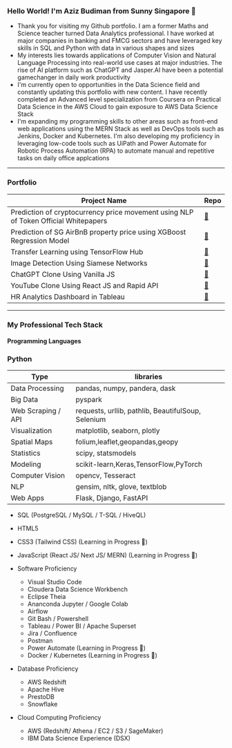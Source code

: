 ### Hello World! I'm Aziz Budiman from Sunny Singapore 👋

* Thank you for visiting my Github portfolio. I am a former Maths and Science teacher turned Data Analytics professional. I have worked at major companies in banking and FMCG sectors and have leveraged key skills in SQL and Python with data in various shapes and sizes
* My interests lies towards applications of Computer Vision and Natural Language Processing into real-world use cases at major industries. The rise of AI platform such as ChatGPT and Jasper.AI have been a potential gamechanger in daily work productivity
* I'm currently open to opportunities in the Data Science field and constantly updating this portfolio with new content. I have recently completed an Advanced level specialization from Coursera on Practical Data Science in the AWS Cloud to gain exposure to AWS Data Science Stack
* I'm expanding my programming skills to other areas such as front-end web applications using the MERN Stack as well as DevOps tools such as Jenkins, Docker and Kubernetes. I'm also developing my proficiency in leveraging low-code tools such as UiPath and Power Automate for Robotic Process Automation (RPA) to automate manual and repetitive tasks on daily office applcations

---
### Portfolio

| Project Name | Repo |
| ------ | ---- |
| Prediction of cryptocurrency price movement using NLP of Token Official Whitepapers | [🔗](https://github.com/athkpro/ProjectWhitePaper) |
| Prediction of SG AirBnB property price using XGBoost Regression Model | [🔗](https://github.com/aziz0519/airbnbpropertypricing) |
| Transfer Learning using TensorFlow Hub | [🔗](https://github.com/aziz0519/Transfer-Learning-NLP-TensorFlow-Hub) |
| Image Detection Using Siamese Networks | [🔗](https://github.com/aziz0519/Deep-Learning-with-PyTorch-Siamese-Networks) |
| ChatGPT Clone Using Vanilla JS | [🔗](https://github.com/aziz0519/Codex-Chatbot-Project) |
| YouTube Clone Using React JS and Rapid API | [🔗](https://github.com/aziz0519/YouTube-Clone-Project-ReactJS) |
| HR Analytics Dashboard in Tableau | [🔗](https://public.tableau.com/app/profile/azizbk1919/viz/HRDashboard2_15933573880420/Overview) |



---
### My Professional Tech Stack

#### Programming Languages
 ### Python
 | Type | libraries |
 | --- | --- |
 | Data Processing | pandas, numpy, pandera, dask |
 | Big Data | pyspark |
 | Web Scraping / API | requests, urllib, pathlib, BeautifulSoup, Selenium |
 | Visualization | matplotlib, seaborn, plotly |
 | Spatial Maps | folium,leaflet,geopandas,geopy |
 | Statistics | scipy, statsmodels |
 | Modeling | scikit-learn,Keras,TensorFlow,PyTorch |
 | Computer Vision | opencv, Tesseract |
 | NLP | gensim, nltk, glove, textblob |
 | Web Apps | Flask, Django, FastAPI |
 
  * SQL (PostgreSQL / MySQL / T-SQL / HiveQL) 
  * HTML5
  * CSS3 (Tailwind CSS) (Learning in Progress 💪)
  * JavaScript (React JS/ Next JS/ MERN) (Learning in Progress 💪)
  

* Software Proficiency
  * Visual Studio Code
  * Cloudera Data Science Workbench
  * Eclipse Theia
  * Ananconda Jupyter / Google Colab
  * Airflow 
  * Git Bash / Powershell
  * Tableau / Power BI / Apache Superset
  * Jira / Confluence 
  * Postman
  * Power Automate (Learning in Progress 💪)
  * Docker / Kubernetes (Learning in Progress 💪)

* Database Proficiency
  * AWS Redshift
  * Apache Hive
  * PrestoDB
  * Snowflake

* Cloud Computing Proficiency
  * AWS (Redshift/ Athena / EC2 / S3 / SageMaker)
  * IBM Data Science Experience (DSX)
